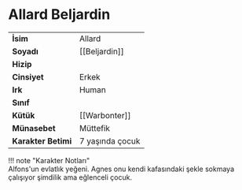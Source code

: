# Allard Beljardin  
  
<div class="grid" markdown>  
  
|  |  |  
|---|---|  
| **İsim** | Allard |  
| **Soyadı** | [[Beljardin]] |  
| **Hizip** |  |  
| **Cinsiyet** | Erkek |  
| **Irk** | Human |  
| **Sınıf** |  |  
| **Kütük** | [[Warbonter]] |  
| **Münasebet** | Müttefik |  
| **Karakter Betimi** | 7 yaşında çocuk |  
  
  
!!! note "Karakter Notları"  
	Alfons'un evlatlık yeğeni. Agnes onu kendi kafasındaki şekle sokmaya çalışıyor şimdilik ama eğlenceli çocuk.  
  
  
</div>